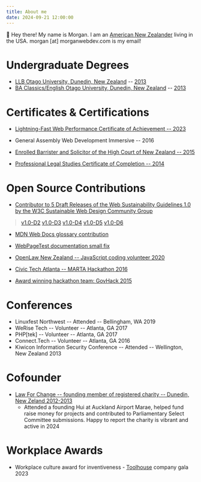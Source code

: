 ```yaml
---
title: About me
date: 2024-09-21 12:00:00
---
```


👋 Hey there! My name is Morgan. I am an [American New Zealander](https://en.wikipedia.org/wiki/American_New_Zealanders) living in the USA. morgan [at] morganwebdev.com is my email!


# Undergraduate Degrees
* [LLB Otago University, Dunedin, New Zealand](https://www.otago.ac.nz/courses/qualifications/llb) -- [2013](https://www.odt.co.nz/news/dunedin/university-otago-graduands-december-14-2013)
* [BA Classics/English Otago University, Dunedin, New Zealand](https://www.otago.ac.nz/courses/subjects/clas) -- [2013](https://www.odt.co.nz/news/dunedin/university-otago-graduation-17-august-2013-%E2%80%93-3pm-ceremony)

# Certificates & Certifications

* [Lightning-Fast Web Performance Certificate of Achievement -- 2023](/img/Morgan-Murrah-lightning-fast-web-performance.png)

* General Assembly Web Development Immersive -- 2016

* [Enrolled Barrister and Solicitor of the High Court of New Zealand -- 2015](https://www.lawsociety.org.nz/starting-as-a-lawyer/admitted-but-no-practising-certificate/)

* [Professional Legal Studies Certificate of Completion -- 2014](https://www.collaw.ac.nz/)


# Open Source Contributions

* [Contributor to 5 Draft Releases of the Web Sustainability Guidelines 1.0 by the W3C Sustainable Web Design Community Group](https://github.com/w3c/sustyweb/issues?q=is%3Aissue+author%3Aairbr+is%3Aclosed+)
> [v1.0-D2](https://github.com/w3c/sustyweb/releases/tag/v1.0-D2)
[v1.0-D3](https://github.com/w3c/sustyweb/releases/tag/v1.0-D3)
[v1.0-D4](https://github.com/w3c/sustyweb/releases/tag/v1.0-D4)
[v1.0-D5](https://github.com/w3c/sustyweb/releases/tag/v1.0-D5)
[v1.0-D6](https://github.com/w3c/sustyweb/releases/tag/v1.0-D6)


* [MDN Web Docs glossary contribution](https://github.com/mdn/content/pull/24346#issuecomment-1493051463)

* [WebPageTest documentation small fix](https://github.com/WPO-Foundation/webpagetest-docs/pull/81)

* [OpenLaw New Zealand -- JavaScript coding volunteer 2020](https://www.openlaw.nz/)

* [Civic Tech Atlanta -- MARTA Hackathon 2016](https://www.civictechatlanta.org/)

* [Award winning hackathon team: GovHack 2015](https://www.odt.co.nz/news/dunedin/dunedin-website-team-wins-nationwide-competition)

# Conferences 

* Linuxfest Northwest -- Attended -- Bellingham, WA 2019
* WeRise Tech -- Volunteer -- Atlanta, GA 2017
* PHP\[tek\] -- Volunteer -- Atlanta, GA 2017
* Connect.Tech -- Volunteer -- Atlanta, GA 2016
* Kiwicon Information Security Conference -- Attended -- Wellington, New Zealand 2013

# Cofounder

* [Law For Change -- founding member of registered charity -- Dunedin, New Zeland 2012-2013](https://www.lawforchange.co.nz/)
  * Attended a founding Hui at Auckland Airport Marae, helped fund raise money for projects and contributed to Parliamentary Select Committee submissions. Happy to report the charity is vibrant and active in 2024

# Workplace Awards

* Workplace culture award for inventiveness - [Toolhouse](https://toolhouse.com) company gala 2023

